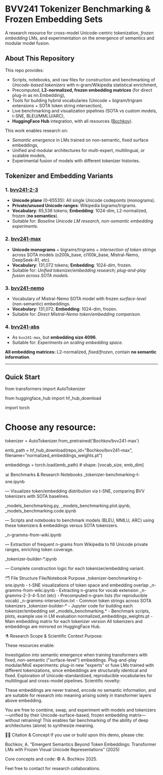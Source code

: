 # BVV241 Tokenizer Benchmarking & Frozen Embedding Sets

A research resource for cross-model Unicode-centric tokenization, *frozen embedding* LMs, and experimentation on the emergence of semantics and modular model fusion.

## About This Repository

This repo provides:

- Scripts, notebooks, and raw files for construction and benchmarking of *Unicode-based tokenizers* with n-gram/Wikipedia statistical enrichment,
- Precomputed, **L2-normalized, frozen embedding matrices** (for direct plug-in as nn.Embedding),
- Tools for building hybrid vocabularies (Unicode + bigram/trigram extensions + SOTA token string intersection),
- Live benchmarking and visualization pipelines (SOTA vs custom models, t-SNE, BLEU/MMLU/ARC),
- **HuggingFace Hub** integration, with all resources ([Bochkov](https://huggingface.co/Bochkov)).

This work enables research on:

- *Semantic emergence* in LMs trained on non-semantic, fixed surface embeddings,
- Unified and modular architectures for multi-expert, multilingual, or scalable models,
- Experimental fusion of models with different tokenizer histories.


## Tokenizer and Embedding Variants

### 1. [bvv241-2-3](https://huggingface.co/Bochkov/bvv241-2-3)
- **Unicode plane** (0–65535): All single Unicode codepoints (monograms).
- **Private/unused Unicode ranges**: Wikipedia bigrams/trigrams.
- **Vocabulary**: 65,536 tokens; **Embedding**: 1024-dim, L2-normalized, frozen (**no semantics**).
- Suitable for: *Baseline Unicode LM research, non-semantic embedding experiments.*

### 2. [bvv241-max](https://huggingface.co/Bochkov/bvv241-max)
- **Unicode monograms** + bigrams/trigrams + *intersection of token strings* across SOTA models (o200k_base, cl100k_base, Mistral-Nemo, DeepSeek-R1, etc).
- **Vocabulary**: 131,072 tokens; **Embedding**: 1024-dim, frozen.
- Suitable for: *Unified tokenizer/embedding research; plug-and-play fusion across SOTA models.*

### 3. [bvv241-nemo](https://huggingface.co/Bochkov/bvv241-nemo)
- Vocabulary of Mistral-Nemo SOTA model with frozen *surface-level* (non-semantic) embeddings.
- **Vocabulary**: 131,072; **Embedding**: 1024-dim, frozen.
- Suitable for: *Direct Mistral-Nemo token/embedding comparison.*

### 4. [bvv241-abs](https://huggingface.co/Bochkov/bvv241-abs)
- As `bvv241-max`, but **embedding size 4096**.
- Suitable for: *Experiments on scaling embedding space.*

**All embedding matrices:** L2-normalized, *fixed/frozen*, contain **no semantic information**.

---

## Quick Start

from transformers import AutoTokenizer

from huggingface_hub import hf_hub_download

import torch


# Choose any resource:
tokenizer = AutoTokenizer.from_pretrained('Bochkov/bvv241-max')

emb_path = hf_hub_download(repo_id="Bochkov/bvv241-max", filename="normalized_embeddings_weights.pt")

embeddings = torch.load(emb_path)  # shape: [vocab_size, emb_dim]

📊 Benchmarks & Research Notebooks
_tokenizer-benchmarking-t-sne.ipynb

— Visualizes token/embedding distribution via t-SNE, comparing BVV tokenizers with SOTA baselines.


_models_benchmarking.py, _models_benchmarking.plot.ipynb, _models_benchmarking.code.ipynb

— Scripts and notebooks to benchmark models (BLEU, MMLU, ARC) using these tokenizers & embeddings versus SOTA tokenizers.


_n-gramms-from-wiki.ipynb

— Extraction of frequent n-grams from Wikipedia to fill Unicode private ranges, enriching token coverage.


_tokenizer-builder-*.ipynb

— Complete construction logic for each tokenizer/embedding variant.

🗂️ File Structure
File/Notebook	Purpose
_tokenizer-benchmarking-t-sne.ipynb	- t-SNE visualizations of token space and embedding overlap
_n-gramms-from-wiki.ipynb	- Extracting n-grams for vocab extension
_n-gramms-2-3-4-5.txt (etc)	- Precomputed n-gram lists (for reproducible vocab)
_n-gramms-intersection.txt	- Common token strings across SOTA tokenizers
_tokenizer-builder-*	- Jupyter code for building each tokenizer/embedding set
_models_benchmarking.*	- Benchmark scripts, plots, example use in LM evaluation
normalized_embeddings_weights.pt	- Main embedding matrix for each tokenizer version
All tokenizers and embeddings are mirrored on HuggingFace Hub.

⚗️ Research Scope & Scientific Context
Purpose:

These resources enable:

Investigation into semantic emergence when training transformers with fixed, non-semantic ("surface-level") embeddings.
Plug-and-play modular/MoE experiments: plug-in new "experts" or fuse LMs trained with different tokenizations, since embeddings are structurally identical and fixed.
Exploration of Unicode-standardized, reproducible vocabularies for multilingual and cross-model pipelines.
Scientific novelty:

These embeddings are never trained, encode no semantic information, and are suitable for research into meaning arising solely in transformer layers above embedding.

You are free to combine, swap, and experiment with models and tokenizers—unified by their Unicode-surface-based, frozen embedding matrix—without retraining! This enables fair benchmarking of the ability of deep architectures (alone) to synthesize meaning.

🧑‍🔬 Citation & Concept
If you use or build upon this demo, please cite:

Bochkov, A. "Emergent Semantics Beyond Token Embeddings: Transformer LMs with Frozen Visual Unicode Representations" (2025)

Core concepts and code: © A. Bochkov 2025.

Feel free to contact for research collaborations.


